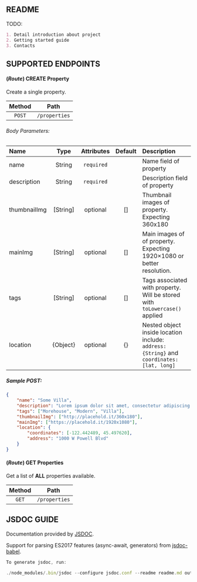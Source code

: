 ## README
TODO:
```md
1. Detail introduction about project
2. Getting started guide
3. Contacts
```

## SUPPORTED ENDPOINTS
#### (_Route_) CREATE Property
Create a single property.

|   Method  |   Path            |
|:------:|:------:|
|   `POST`  |   `/properties`   |

###### Body Parameters:

|   Name   |    Type    |   Attributes  |   Default |   Description |
|:------|:------:|:------:|:------:|:------|
|   name            |   String      |   `required`  |       |Name field of property|
|   description     |   String      |   `required`  |       |Description field of property|
|   thumbnailImg    |   [String]    |   optional    |   []  |Thumbnail images of property. Expecting 360x180|
|   mainImg         |   [String]    |   optional    |   []  |Main images of of property. Expecting 1920×1080 or better resolution. |
|   tags            |   [String]    |   optional    |   []  |Tags associated with property. Will be stored with `toLowercase()` applied|
|   location        |   {Object}    |   optional    |   {}  |Nested object inside location include: `address: {String}` and `coordinates: [lat, long]`|

##### Sample POST:
```json
{
	"name": "Some Villa",
	"description": "Lorem ipsum dolor sit amet, consectetur adipiscing elit. Etiam lectus tellus.",
	"tags": ["Morehouse", "Modern", "Villa"],
	"thumbnailImg": ["http://placehold.it/360x180"],
	"mainImg": ["https://placehold.it/1920x1080"],
	"location": {
		"coordinates": [-122.442489, 45.497620],
		"address": "1000 W Powell Blvd"
	}
}
```
#### (_Route_) GET Properties
Get a list of **ALL** properties available.

|   Method  |   Path            |
|:------:|:------:|
|   `GET`  |   `/properties`   |

## JSDOC GUIDE
 Documentation provided by [JSDOC](https://github.com/bvanderlaan/jsdoc-route-plugin).
 
 Support for parsing ES2017 features (async-await, generators) from [jsdoc-babel](https://www.npmjs.com/package/jsdoc-babel).
 
```javascript
To generate jsdoc, run:

./node_modules/.bin/jsdoc --configure jsdoc.conf --readme readme.md out/index.js.html

```

